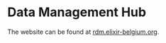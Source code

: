 # Data Management Hub

The website can be found at [rdm.elixir-belgium.org](rdm.elixir-belgium.org).
